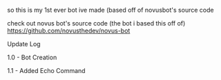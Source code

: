 so this is my 1st ever bot ive made (based off of novusbot's source code

check out novus bot's source code (the bot i based this off of) https://github.com/novusthedev/novus-bot

Update Log 

1.0 - Bot Creation  

1.1 - Added Echo Command
